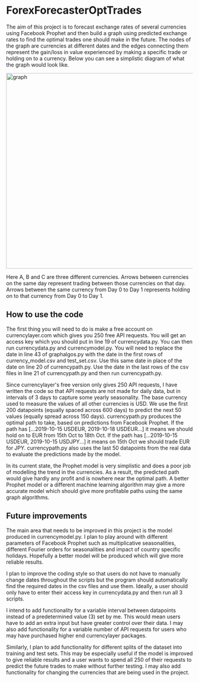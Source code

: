 # ForexForecasterOptTrades

The aim of this project is to forecast exchange rates of several currencies using Facebook Prophet and then build a graph using predicted
exchange rates to find the optimal trades one should make in the future. The nodes of the graph are currencies at different dates and the
edges connecting them represent the gain/loss in value experienced by making a specific trade or holding on to a currency. Below you can
see a simplistic diagram of what the graph would look like.

<img width="526" alt="graph" src="https://user-images.githubusercontent.com/45244659/66863754-9de47b00-ef8b-11e9-9c32-b8e5e2f5de65.png">

Here A, B and C are three different currencies. Arrows between currencies on the same day represent trading between those currencies on
that day. Arrows between the same currency from Day 0 to Day 1 represents holding on to that currency from Day 0 to Day 1.

## How to use the code

The first thing you will need to do is make a free account on currencylayer.com which gives you 250 free API requests. You will get an
access key which you should put in line 19 of currencydata.py. You can then run currencydata.py and currencymodel.py. You will need to
replace the date in line 43 of graphalgos.py with the date in the first rows of currency_model.csv and test_set.csv. Use this same date 
in place of the date on line 20 of currencypath.py. Use the date in the last rows of the csv files in line 21 of currencypath.py and 
then run currencypath.py.

Since currencylayer's free version only gives 250 API requests, I have written the code so that API requests are not made for daily 
data, but in intervals of 3 days to capture some yearly seasonality. The base currency used to measure the values of all other 
currencies is USD. We use the first 200 datapoints (equally spaced across 600 days) to predict the next 50 values (equally spread across 
150 days). currencypath.py produces the optimal path to take, based on predictions from Facebook Prophet. If the path has [...2019-10-15 
USDEUR, 2019-10-18  USDEUR...] it means we should hold on to EUR from 15th Oct to 18th Oct. If the path has [...2019-10-15  USDEUR, 
2019-10-15  USDJPY...] it means on 15th Oct we should trade EUR for JPY. currencypath.py also uses the last 50 datapoints from the real 
data to evaluate the predictions made by the model.

In its current state, the Prophet model is very simplistic and does a poor job of modelling the trend in the currencies. As a result, 
the predicted path would give hardly any profit and is nowhere near the optimal path. A better Prophet model or a different machine 
learning algorithm may give a more accurate model which should give more profitable paths using the same graph algorithms.

## Future improvements

The main area that needs to be improved in this project is the model produced in currencymodel.py. I plan to play around with different
parameters of Facebook Prophet such as multiplicative seasonalities, different Fourier orders for seasonalities and impact of country
specific holidays. Hopefully a better model will be produced which will give more reliable results.

I plan to improve the coding style so that users do not have to manually change dates throughout the scripts but the program should
automatically find the required dates in the csv files and use them. Ideally, a user should only have to enter their access key in
currencydata.py and then run all 3 scripts.

I intend to add functionality for a variable interval between datapoints instead of a predetermined value (3) set by me. This would mean
users have to add an extra input but have greater control over their data. I may also add functionality for a variable number of API
requests for users who may have purchased higher end currencylayer packages.

Similarly, I plan to add functionality for different splits of the dataset into training and test sets. This may be especially useful
if the model is improved to give reliable results and a user wants to spend all 250 of their requests to predict the future trades to
make without further testing. I may also add functionality for changing the currencies that are being used in the project.
